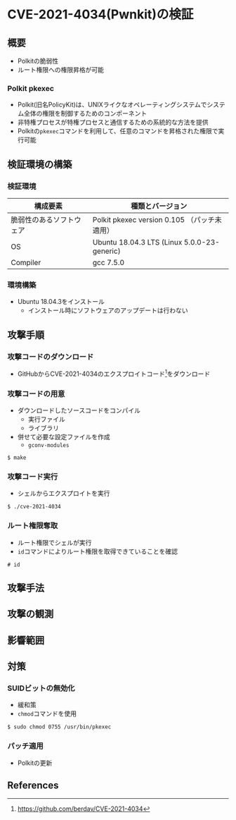 # CVE-2021-4034(Pwnkit)の検証

## 概要

* Polkitの脆弱性
* ルート権限への権限昇格が可能

### Polkit pkexec

* Polkit(旧名PolicyKit)は、UNIXライクなオペレーティングシステムでシステム全体の権限を制御するためのコンポーネント
* 非特権プロセスが特権プロセスと通信するための系統的な方法を提供
* Polkitの`pkexec`コマンドを利用して、任意のコマンドを昇格された権限で実行可能

## 検証環境の構築

### 検証環境

| 構成要素 | 種類とバージョン |
|-|-|
| 脆弱性のあるソフトウェア | Polkit pkexec version 0.105 （パッチ未適用） |
| OS | Ubuntu 18.04.3 LTS (Linux 5.0.0-23-generic) |
| Compiler | gcc 7.5.0 |

### 環境構築

* Ubuntu 18.04.3をインストール
  * インストール時にソフトウェアのアップデートは行わない

## 攻撃手順

### 攻撃コードのダウンロード

* GitHubからCVE-2021-4034のエクスプロイトコード[^berdav/CVE-2021-4034]をダウンロード

### 攻撃コードの用意

* ダウンロードしたソースコードをコンパイル
  * 実行ファイル
  * ライブラリ
* 併せて必要な設定ファイルを作成
  * `gconv-modules`

```shell
$ make
```

### 攻撃コード実行

* シェルからエクスプロイトを実行

```shell
$ ./cve-2021-4034
```

### ルート権限奪取

* ルート権限でシェルが実行
* `id`コマンドによりルート権限を取得できていることを確認

```shell
# id
```

[^berdav/CVE-2021-4034]: https://github.com/berdav/CVE-2021-4034

## 攻撃手法

## 攻撃の観測

## 影響範囲

## 対策

### SUIDビットの無効化

* 緩和策
* `chmod`コマンドを使用

```shell
$ sudo chmod 0755 /usr/bin/pkexec
```

### パッチ適用

* Polkitの更新

## References
